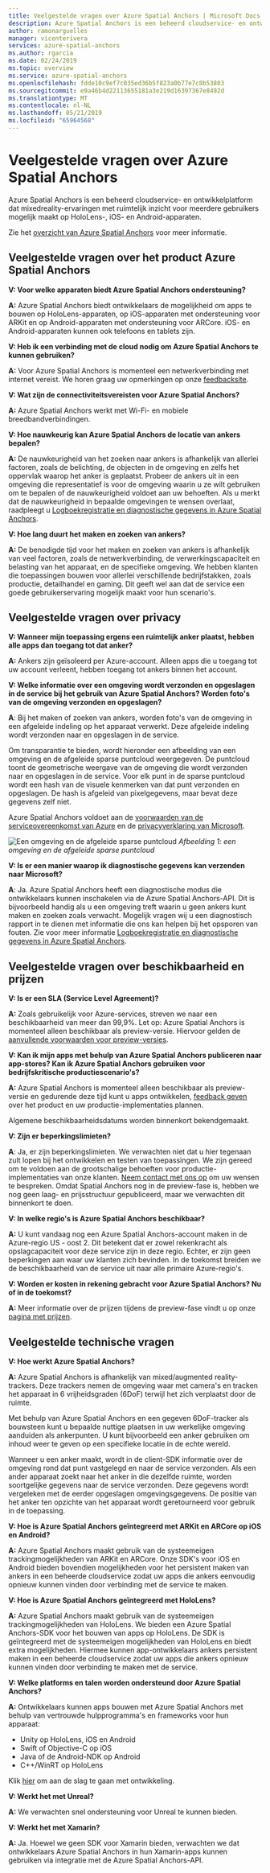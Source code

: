 ```yaml
---
title: Veelgestelde vragen over Azure Spatial Anchors | Microsoft Docs
description: Azure Spatial Anchors is een beheerd cloudservice- en ontwikkelplatform voor mixedreality-ervaringen met meerdere apparaten en meerdere gebruikers op HoloLens-, iOS- en Android-apparaten. Deze veelgestelde vragen over de service worden beantwoord vanuit een technisch oogpunt.
author: ramonarguelles
manager: vicenterivera
services: azure-spatial-anchors
ms.author: rgarcia
ms.date: 02/24/2019
ms.topic: overview
ms.service: azure-spatial-anchors
ms.openlocfilehash: fdde10c9ef7c035ed36b5f823a0b77e7c8b53803
ms.sourcegitcommit: e9a46b4d22113655181a3e219d16397367e8492d
ms.translationtype: MT
ms.contentlocale: nl-NL
ms.lasthandoff: 05/21/2019
ms.locfileid: "65964568"
---
```

# <a name="frequently-asked-questions-about-azure-spatial-anchors"></a>Veelgestelde vragen over Azure Spatial Anchors

Azure Spatial Anchors is een beheerd cloudservice- en ontwikkelplatform dat mixedreality-ervaringen met ruimtelijk inzicht voor meerdere gebruikers mogelijk maakt op HoloLens-, iOS- en Android-apparaten.

Zie het [overzicht van Azure Spatial Anchors](overview.md) voor meer informatie.

## <a name="azure-spatial-anchors-product-faqs"></a>Veelgestelde vragen over het product Azure Spatial Anchors

**V: Voor welke apparaten biedt Azure Spatial Anchors ondersteuning?**

**A:** Azure Spatial Anchors biedt ontwikkelaars de mogelijkheid om apps te bouwen op HoloLens-apparaten, op iOS-apparaten met ondersteuning voor ARKit en op Android-apparaten met ondersteuning voor ARCore. iOS- en Android-apparaten kunnen ook telefoons en tablets zijn.

**V: Heb ik een verbinding met de cloud nodig om Azure Spatial Anchors te kunnen gebruiken?**

**A:** Voor Azure Spatial Anchors is momenteel een netwerkverbinding met internet vereist. We horen graag uw opmerkingen op onze [feedbacksite](https://feedback.azure.com/forums/919252-azure-spatial-anchors).

**V: Wat zijn de connectiviteitsvereisten voor Azure Spatial Anchors?**

**A:** Azure Spatial Anchors werkt met Wi-Fi- en mobiele breedbandverbindingen.

**V: Hoe nauwkeurig kan Azure Spatial Anchors de locatie van ankers bepalen?**

**A:** De nauwkeurigheid van het zoeken naar ankers is afhankelijk van allerlei factoren, zoals de belichting, de objecten in de omgeving en zelfs het oppervlak waarop het anker is geplaatst. Probeer de ankers uit in een omgeving die representatief is voor de omgeving waarin u ze wilt gebruiken om te bepalen of de nauwkeurigheid voldoet aan uw behoeften. Als u merkt dat de nauwkeurigheid in bepaalde omgevingen te wensen overlaat, raadpleegt u [Logboekregistratie en diagnostische gegevens in Azure Spatial Anchors](./concepts/logging-diagnostics.md).

**V: Hoe lang duurt het maken en zoeken van ankers?**

**A:** De benodigde tijd voor het maken en zoeken van ankers is afhankelijk van veel factoren, zoals de netwerkverbinding, de verwerkingscapaciteit en belasting van het apparaat, en de specifieke omgeving. We hebben klanten die toepassingen bouwen voor allerlei verschillende bedrijfstakken, zoals productie, detailhandel en gaming. Dit geeft wel aan dat de service een goede gebruikerservaring mogelijk maakt voor hun scenario's.

## <a name="privacy-faq"></a>Veelgestelde vragen over privacy

**V: Wanneer mijn toepassing ergens een ruimtelijk anker plaatst, hebben alle apps dan toegang tot dat anker?**

**A:** Ankers zijn geïsoleerd per Azure-account. Alleen apps die u toegang tot uw account verleent, hebben toegang tot ankers binnen het account.

**V: Welke informatie over een omgeving wordt verzonden en opgeslagen in de service bij het gebruik van Azure Spatial Anchors? Worden foto's van de omgeving verzonden en opgeslagen?**

**A**: Bij het maken of zoeken van ankers, worden foto's van de omgeving in een afgeleide indeling op het apparaat verwerkt. Deze afgeleide indeling wordt verzonden naar en opgeslagen in de service.

Om transparantie te bieden, wordt hieronder een afbeelding van een omgeving en de afgeleide sparse puntcloud weergegeven. De puntcloud toont de geometrische weergave van de omgeving die wordt verzonden naar en opgeslagen in de service. Voor elk punt in de sparse puntcloud wordt een hash van de visuele kenmerken van dat punt verzonden en opgeslagen. De hash is afgeleid van pixelgegevens, maar bevat deze gegevens zelf niet.

Azure Spatial Anchors voldoet aan de [voorwaarden van de serviceovereenkomst van Azure](https://go.microsoft.com/fwLink/?LinkID=522330&amp;amp;clcid=0x9) en de [privacyverklaring van Microsoft](https://go.microsoft.com/fwlink/?LinkId=521839&amp;clcid=0x409).

![Een omgeving en de afgeleide sparse puntcloud](./media/sparce-point-cloud.png)
*Afbeelding 1: een omgeving en de afgeleide sparse puntcloud*


**V: Is er een manier waarop ik diagnostische gegevens kan verzenden naar Microsoft?**

**A**: Ja. Azure Spatial Anchors heeft een diagnostische modus die ontwikkelaars kunnen inschakelen via de Azure Spatial Anchors-API. Dit is bijvoorbeeld handig als u een omgeving treft waarin u geen ankers kunt maken en zoeken zoals verwacht. Mogelijk vragen wij u een diagnostisch rapport in te dienen met informatie die ons kan helpen bij het opsporen van fouten. Zie voor meer informatie [Logboekregistratie en diagnostische gegevens in Azure Spatial Anchors](./concepts/logging-diagnostics.md).

## <a name="availability-and-pricing-faqs"></a>Veelgestelde vragen over beschikbaarheid en prijzen

**V: Is er een SLA (Service Level Agreement)?**

**A:** Zoals gebruikelijk voor Azure-services, streven we naar een beschikbaarheid van meer dan 99,9%. Let op: Azure Spatial Anchors is momenteel alleen beschikbaar als preview-versie. Hiervoor gelden de [aanvullende voorwaarden voor preview-versies](https://azure.microsoft.com/support/legal/preview-supplemental-terms/).

**V: Kan ik mijn apps met behulp van Azure Spatial Anchors publiceren naar app-stores? Kan ik Azure Spatial Anchors gebruiken voor bedrijfskritische productiescenario's?**

**A:** Azure Spatial Anchors is momenteel alleen beschikbaar als preview-versie en gedurende deze tijd kunt u apps ontwikkelen, [feedback geven](https://feedback.azure.com/forums/919252-azure-spatial-anchors) over het product en uw productie-implementaties plannen.

Algemene beschikbaarheidsdatums worden binnenkort bekendgemaakt.

**V: Zijn er beperkingslimieten?**
 
**A**: Ja, er zijn beperkingslimieten.  We verwachten niet dat u hier tegenaan zult lopen bij het ontwikkelen en testen van toepassingen. We zijn gereed om te voldoen aan de grootschalige behoeften voor productie-implementaties van onze klanten. [Neem contact met ons op](mailto:azuremrs@microsoft.com) om uw wensen te bespreken. Omdat Spatial Anchors nog in de preview-fase is, hebben we nog geen laag- en prijsstructuur gepubliceerd, maar we verwachten dit binnenkort te doen.

**V: In welke regio's is Azure Spatial Anchors beschikbaar?**

**A:** U kunt vandaag nog een Azure Spatial Anchors-account maken in de Azure-regio US - oost 2. Dit betekent dat er zowel rekenkracht als opslagcapaciteit voor deze service zijn in deze regio. Echter, er zijn geen beperkingen aan waar uw klanten zich bevinden. In de toekomst breiden we de beschikbaarheid van de service uit naar alle primaire Azure-regio's.

**V: Worden er kosten in rekening gebracht voor Azure Spatial Anchors? Nu of in de toekomst?**

**A:** Meer informatie over de prijzen tijdens de preview-fase vindt u op onze [pagina met prijzen](https://azure.microsoft.com/pricing/details/spatial-anchors/).

## <a name="technical-faqs"></a>Veelgestelde technische vragen

**V: Hoe werkt Azure Spatial Anchors?**

**A:** Azure Spatial Anchors is afhankelijk van mixed/augmented reality-trackers. Deze trackers nemen de omgeving waar met camera's en tracken het apparaat in 6 vrijheidsgraden (6DoF) terwijl het zich verplaatst door de ruimte.

Met behulp van Azure Spatial Anchors en een gegeven 6DoF-tracker als bouwsteen kunt u bepaalde nuttige plaatsen in uw werkelijke omgeving aanduiden als ankerpunten. U kunt bijvoorbeeld een anker gebruiken om inhoud weer te geven op een specifieke locatie in de echte wereld.

Wanneer u een anker maakt, wordt in de client-SDK informatie over de omgeving rond dat punt vastgelegd en naar de service verzonden. Als een ander apparaat zoekt naar het anker in die dezelfde ruimte, worden soortgelijke gegevens naar de service verzonden. Deze gegevens wordt vergeleken met de eerder opgeslagen omgevingsgegevens. De positie van het anker ten opzichte van het apparaat wordt geretourneerd voor gebruik in de toepassing.

**V: Hoe is Azure Spatial Anchors geïntegreerd met ARKit en ARCore op iOS en Android?**

**A:** Azure Spatial Anchors maakt gebruik van de systeemeigen trackingmogelijkheden van ARKit en ARCore. Onze SDK's voor iOS en Android bieden bovendien mogelijkheden voor het persistent maken van ankers in een beheerde cloudservice zodat uw apps die ankers eenvoudig opnieuw kunnen vinden door verbinding met de service te maken.

**V: Hoe is Azure Spatial Anchors geïntegreerd met HoloLens?**

**A:** Azure Spatial Anchors maakt gebruik van de systeemeigen trackingmogelijkheden van HoloLens. We bieden een Azure Spatial Anchors-SDK voor het bouwen van apps op HoloLens. De SDK is geïntegreerd met de systeemeigen mogelijkheden van HoloLens en biedt extra mogelijkheden. Hiermee kunnen app-ontwikkelaars ankers persistent maken in een beheerde cloudservice zodat uw apps die ankers opnieuw kunnen vinden door verbinding te maken met de service.

**V: Welke platforms en talen worden ondersteund door Azure Spatial Anchors?**

**A:** Ontwikkelaars kunnen apps bouwen met Azure Spatial Anchors met behulp van vertrouwde hulpprogramma's en frameworks voor hun apparaat:

- Unity op HoloLens, iOS en Android
- Swift of Objective-C op iOS
- Java of de Android-NDK op Android
- C++/WinRT op HoloLens

Klik [hier](index.yml) om aan de slag te gaan met ontwikkeling.

**V: Werkt het met Unreal?**

**A:** We verwachten snel ondersteuning voor Unreal te kunnen bieden.

**V: Werkt het met Xamarin?**

**A:** Ja. Hoewel we geen SDK voor Xamarin bieden, verwachten we dat ontwikkelaars Azure Spatial Anchors in hun Xamarin-apps kunnen gebruiken via integratie met de Azure Spatial Anchors-API.
